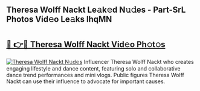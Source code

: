 ## Theresa Wolff Nackt Le𝚊k𝚎d N𝚞𝚍es - Part-SrL Photos Vid𝚎o Le𝚊ks lhqMN

# <h2><a href="http://fb96vk6.evod.top/?m=Theresa+Wolff+Nackt">🔗 👉🔴 Theresa Wolff Nackt Vid𝚎o Ph𝚘t𝚘s</a></h2>

[![Theresa Wolff Nackt N𝚞d𝚎s](https://i.imgur.com/8V9OHl7.gif)](http://fb96vk6.evod.top/?m=Theresa+Wolff+Nackt)
Influencer Theresa Wolff Nackt who creates engaging lifestyle and dance content, featuring solo and collaborative dance trend performances and mini vlogs. Public figures Theresa Wolff Nackt can use their influence to advocate for important causes. 
